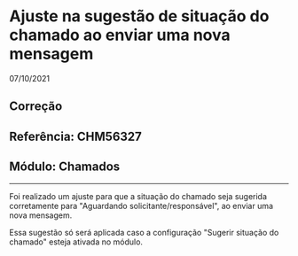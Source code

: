 # Ajuste na sugestão de situação do chamado ao enviar uma nova mensagem
07/10/2021
## Correção
## Referência: CHM56327
## Módulo: Chamados
***

Foi realizado um ajuste para que a situação do chamado seja sugerida corretamente para "Aguardando solicitante/responsável", ao enviar uma nova mensagem.

Essa sugestão só será aplicada caso a configuração "Sugerir situação do chamado" esteja ativada no módulo.

